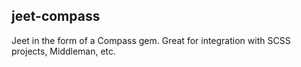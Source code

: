 jeet-compass
------------

Jeet in the form of a Compass gem. Great for integration with SCSS projects, Middleman, etc.
